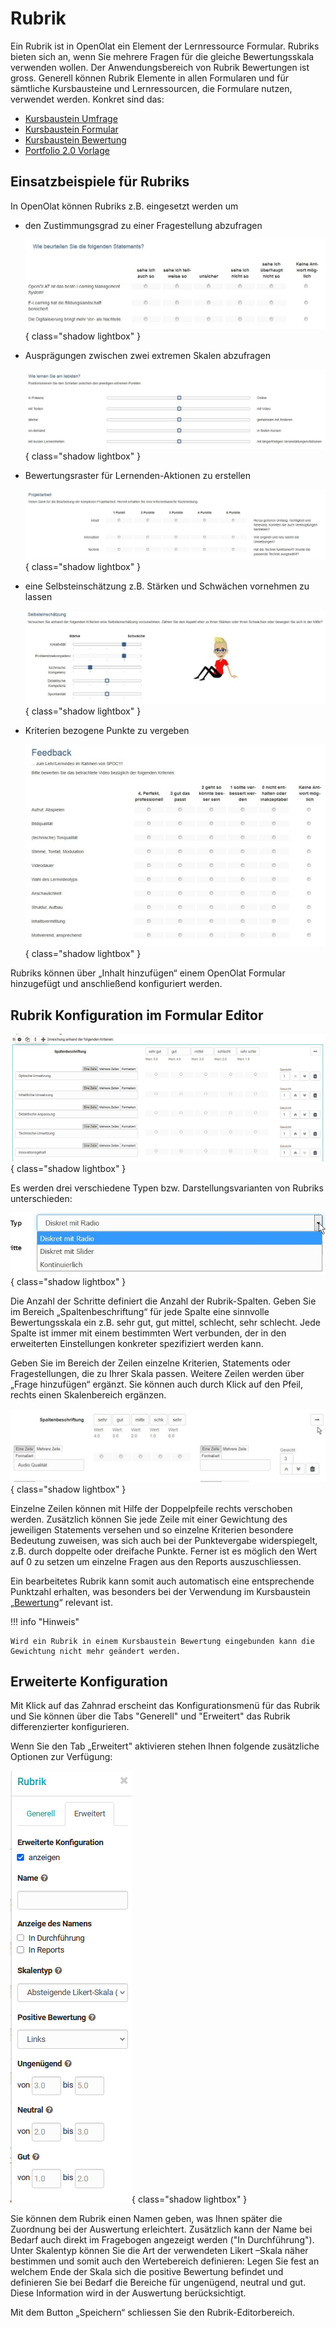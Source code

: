 # Rubrik

Ein Rubrik ist in OpenOlat ein Element der Lernressource Formular. Rubriks bieten sich an, wenn Sie mehrere Fragen für die gleiche Bewertungsskala verwenden wollen. Der Anwendungsbereich von Rubrik Bewertungen ist gross. Generell können Rubrik Elemente in allen Formularen und für sämtliche Kursbausteine und Lernressourcen, die Formulare nutzen, verwendet werden. Konkret sind das:

* [Kursbaustein Umfrage](Forms_in_Questionnaires.de.md)
* [Kursbaustein Formular](Forms_in_Forms_Element.de.md)
* [Kursbaustein Bewertung](Forms_in_Rubric_Scoring.de.md)
* [Portfolio 2.0 Vorlage](Forms_in_the_ePortfolio_template.de.md)

## Einsatzbeispiele für Rubriks

In OpenOlat können Rubriks z.B. eingesetzt werden um

* den Zustimmungsgrad zu einer Fragestellung abzufragen

  ![Rubrik Beispiel Radiobutton1](assets/Rubrik_Beispiel1.jpg){ class="shadow lightbox" }

* Ausprägungen zwischen zwei extremen Skalen abzufragen

  ![Rubrik Beispiel Slider](assets/Rubrik_Beispiel2.jpg){ class="shadow lightbox" }

* Bewertungsraster für Lernenden-Aktionen zu erstellen

  ![Rubrik Beispiel Radiobutton2](assets/Rubrik_Beispiel3.jpg){ class="shadow lightbox" }

* eine Selbsteinschätzung z.B. Stärken und Schwächen vornehmen zu lassen

  ![Rubrik Beispiel Selbseinschätzung](assets/Rubrik_Beispiel4.jpg){ class="shadow lightbox" }

* Kriterien bezogene Punkte zu vergeben

  ![Rubrik Feedback](assets/rubrik_skalentexte.jpg){ class="shadow lightbox" }

Rubriks können über „Inhalt hinzufügen“ einem OpenOlat Formular hinzugefügt und anschließend konfiguriert werden.

## Rubrik Konfiguration im Formular Editor

![Rubrik Editor](assets/formular_rubik17a.png){ class="shadow lightbox" }

Es werden drei verschiedene Typen bzw. Darstellungsvarianten von Rubriks unterschieden:

![Rubrik Varianten](assets/Rubrik_Typ.jpg){ class="shadow lightbox" }

Die Anzahl der Schritte definiert die Anzahl der Rubrik-Spalten. Geben Sie im Bereich „Spaltenbeschriftung“ für jede Spalte eine sinnvolle Bewertungsskala ein z.B. sehr gut, gut mittel, schlecht, sehr schlecht. Jede Spalte ist immer mit einem bestimmten Wert verbunden, der in den erweiterten Einstellungen konkreter spezifiziert werden kann.

Geben Sie im Bereich der Zeilen einzelne Kriterien, Statements oder Fragestellungen, die zu Ihrer Skala passen. Weitere Zeilen werden über „Frage hinzufügen“ ergänzt. Sie können auch durch Klick auf den Pfeil, rechts einen Skalenbereich ergänzen.  

![Rubrik Skalenbereich](assets/Rubrik_2_enden.jpg){ class="shadow lightbox" }

Einzelne Zeilen können mit Hilfe der Doppelpfeile rechts verschoben werden. Zusätzlich können Sie jede Zeile mit einer Gewichtung des jeweiligen Statements versehen und so einzelne Kriterien besondere Bedeutung zuweisen, was sich auch bei der Punktevergabe widerspiegelt, z.B. durch doppelte oder dreifache Punkte. Ferner ist es möglich den Wert auf 0 zu setzen um einzelne Fragen aus den Reports auszuschliessen.

Ein bearbeitetes Rubrik kann somit auch automatisch eine entsprechende Punktzahl erhalten, was besonders bei der Verwendung im Kursbaustein „[Bewertung](../course_elements/Assessment.de.md)“ relevant ist.

!!! info "Hinweis"

    Wird ein Rubrik in einem Kursbaustein Bewertung eingebunden kann die Gewichtung nicht mehr geändert werden.

## Erweiterte Konfiguration

Mit Klick auf das Zahnrad erscheint das Konfigurationsmenü für das Rubrik und Sie können über die Tabs "Generell" und "Erweitert" das Rubrik differenzierter konfigurieren. 

Wenn Sie den Tab „Erweitert" aktivieren stehen Ihnen folgende zusätzliche Optionen zur Verfügung:

![Erweitertes Rubrik Einstellungen](assets/Rubric_erweitert.png){ class="shadow lightbox" }

Sie können dem Rubrik einen Namen geben, was Ihnen später die Zuordnung bei der Auswertung erleichtert. Zusätzlich kann der Name bei Bedarf auch direkt im Fragebogen angezeigt werden ("In Durchführung"). 
Unter Skalentyp können Sie die Art der verwendeten Likert –Skala näher bestimmen und somit auch den Wertebereich definieren: Legen Sie fest an welchem Ende der Skala sich die positive Bewertung befindet und definieren Sie bei Bedarf die Bereiche für ungenügend, neutral und gut. Diese Information wird in der Auswertung berücksichtigt.

Mit dem Button „Speichern“ schliessen Sie den Rubrik-Editorbereich. 